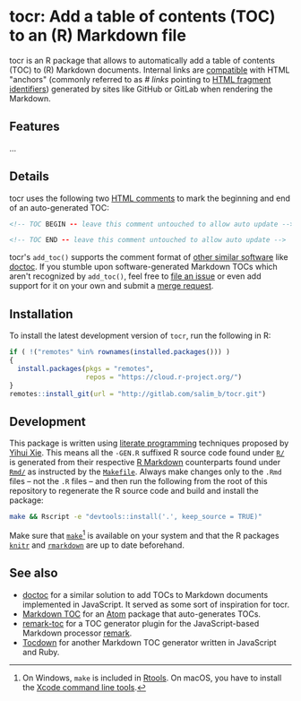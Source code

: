 # tocr: Add a table of contents (TOC) to an (R) Markdown file

tocr is an R package that allows to automatically add a table of contents (TOC) to (R) Markdown documents. Internal links are [compatible](vignettes/intro.html#toc-markdown_flavor) with HTML "anchors" (commonly referred to as _# links_ pointing to [HTML fragment identifiers](https://en.wikipedia.org/wiki/Fragment_identifier)) generated by sites like GitHub or GitLab when rendering the Markdown.

## Features

...

## Details

tocr uses the following two [HTML comments](https://www.w3schools.com/TAGS/tag_comment.asp) to mark the beginning and end of an auto-generated TOC:

```html
<!-- TOC BEGIN -- leave this comment untouched to allow auto update -->
```

```html
<!-- TOC END -- leave this comment untouched to allow auto update -->
```

tocr's `add_toc()` supports the comment format of [other similar software](#see-also) like [doctoc](https://github.com/thlorenz/doctoc). If you stumble upon software-generated Markdown TOCs which aren't recognized by `add_toc()`, feel free to [file an issue](http://gitlab.com/salim_b/tocr/issues) or even add support for it on your own and submit a [merge request](https://gitlab.com/salim_b/tocr/merge_requests).

## Installation

To install the latest development version of `tocr`, run the following in R:

```r
if ( !("remotes" %in% rownames(installed.packages())) )
{
  install.packages(pkgs = "remotes",
                   repos = "https://cloud.r-project.org/")
}
remotes::install_git(url = "http://gitlab.com/salim_b/tocr.git")
```

## Development

This package is written using [literate programming](https://en.wikipedia.org/wiki/Literate_programming) techniques proposed by [Yihui Xie](https://yihui.name/rlp/). This means all the `-GEN.R` suffixed R source code found under [`R/`](R/) is generated from their respective [R Markdown](https://rmarkdown.rstudio.com/) counterparts found under [`Rmd/`](Rmd/) as instructed by the [`Makefile`](Makefile). Always make changes only to the `.Rmd` files – not the `.R` files – and then run the following from the root of this repository to regenerate the R source code and build and install the package:

```sh
make && Rscript -e "devtools::install('.', keep_source = TRUE)"
```

Make sure that [`make`](https://de.wikipedia.org/wiki/GNU_Make)[^make-windoof] is available on your system and that the R packages [`knitr`](https://cran.r-project.org/package=knitr) and [`rmarkdown`](https://cran.r-project.org/package=rmarkdown) are up to date beforehand.


[^make-windoof]: On Windows, `make` is included in [Rtools](https://cran.rstudio.com/bin/windows/Rtools/). On macOS, you have to install the [Xcode command line tools](https://stackoverflow.com/a/10301513/7196903).


## See also

- [doctoc](https://github.com/thlorenz/doctoc) for a similar solution to add TOCs to Markdown documents implemented in JavaScript. It served as some sort of inspiration for tocr.
- [Markdown TOC](https://github.com/nok/markdown-toc) for an [Atom](https://atom.io/) package that auto-generates TOCs.
- [remark-toc](https://github.com/remarkjs/remark-toc) for a TOC generator plugin for the JavaScript-based Markdown processor [remark](https://github.com/remarkjs/remark).
- [Tocdown](https://github.com/dohliam/tocdown) for another Markdown TOC generator written in JavaScript and Ruby.
